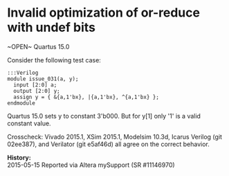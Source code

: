
Invalid optimization of or-reduce with undef bits
=================================================

~OPEN~ Quartus 15.0

Consider the following test case:

    :::Verilog
    module issue_031(a, y);
      input [2:0] a;
      output [2:0] y;
      assign y = { &{a,1'bx}, |{a,1'bx}, ^{a,1'bx} };
    endmodule

Quartus 15.0 sets y to constant 3'b000. But for y[1] only '1' is a valid
constant value.

Crosscheck: Vivado 2015.1, XSim 2015.1, Modelsim 10.3d, Icarus Verilog (git
02ee387), and Verilator (git e5af46d) all agree on the correct behavior.

**History:**  
2015-05-15 Reported via Altera mySupport (SR #11146970)  
